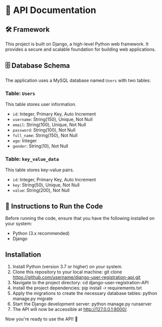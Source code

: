 # 🚀 API Documentation

## 🛠️ Framework

This project is built on Django, a high-level Python web framework. It provides a secure and scalable foundation for building web applications.

## 🗄️ Database Schema

The application uses a MySQL database named `Users` with two tables:

### Table: `Users`

This table stores user information.

- `id`: Integer, Primary Key, Auto Increment
- `username`: String(150), Unique, Not Null
- `email`: String(100), Unique, Not Null
- `password`: String(100), Not Null
- `full_name`: String(150), Not Null
- `age`: Integer
- `gender`: String(10), Not Null

### Table: `key_value_data`

This table stores key-value pairs.

- `id`: Integer, Primary Key, Auto Increment
- `key`: String(50), Unique, Not Null
- `value`: String(200), Not Null

## 🚀 Instructions to Run the Code

Before running the code, ensure that you have the following installed on your system:

- Python (3.x recommended)
- Django


## Installation
1. Install Python (version 3.7 or higher) on your system.
2. Clone this repository to your local machine:  git clone https://github.com/username/django-user-registration-api.git
3. Navigate to the project directory:  cd django-user-registration-API
4. Install the project dependencies: pip install -r requirements.txt
5. Apply the migrations to create the necessary database tables: python manage.py migrate
6. Start the Django development server: python manage.py runserver
7. The API will now be accessible at http://127.0.0.1:8000/.

Now you're ready to use the API! 🚀
